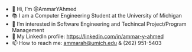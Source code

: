 - 👋 Hi, I’m @AmmarYAhmed
- 📚 I am a Computer Engineering Student at the University of Michigan
- 👀 I’m interested in Software Engineering and Techincal Project/Program Management
- 📱  My LinkedIn profile: https://linkedin.com/in/ammar-y-ahmed
- 📫 How to reach me: ammarah@umich.edu & (262) 951-5403

<!---
AmmarYAhmed/AmmarYAhmed is a ✨ special ✨ repository because its `README.md` (this file) appears on your GitHub profile.
You can click the Preview link to take a look at your changes.
--->
